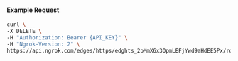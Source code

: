 <!-- Code generated for API Clients. DO NOT EDIT. -->

#### Example Request

```bash
curl \
-X DELETE \
-H "Authorization: Bearer {API_KEY}" \
-H "Ngrok-Version: 2" \
https://api.ngrok.com/edges/https/edghts_2bMmX6x3OpmLEFjYwd9aHdEE5Px/routes/edghtsrt_2bMmX7SA8z8ABb8CAxxv59vriqH/oidc
```
